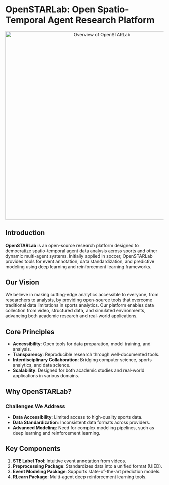 # OpenSTARLab: Open Spatio-Temporal Agent Research Platform

<div align="center">
  <img src="https://anonymous.4open.science/api/assets/openstarlab_MLSA-6E8D/overview_openstarlab.png" alt="Overview of OpenSTARLab" width="600">
</div>

## Introduction
**OpenSTARLab** is an open-source research platform designed to democratize spatio-temporal agent data analysis across sports and other dynamic multi-agent systems. Initially applied in soccer, OpenSTARLab provides tools for event annotation, data standardization, and predictive modeling using deep learning and reinforcement learning frameworks.

## Our Vision
We believe in making cutting-edge analytics accessible to everyone, from researchers to analysts, by providing open-source tools that overcome traditional data limitations in sports analytics. Our platform enables data collection from video, structured data, and simulated environments, advancing both academic research and real-world applications.

## Core Principles
- **Accessibility**: Open tools for data preparation, model training, and analysis.
- **Transparency**: Reproducible research through well-documented tools.
- **Interdisciplinary Collaboration**: Bridging computer science, sports analytics, and data science.
- **Scalability**: Designed for both academic studies and real-world applications in various domains.

## Why OpenSTARLab?

### Challenges We Address
- **Data Accessibility**: Limited access to high-quality sports data.
- **Data Standardization**: Inconsistent data formats across providers.
- **Advanced Modeling**: Need for complex modeling pipelines, such as deep learning and reinforcement learning.

## Key Components
1. **STE Label Tool**: Intuitive event annotation from videos.
2. **Preprocessing Package**: Standardizes data into a unified format (UIED).
3. **Event Modeling Package**: Supports state-of-the-art prediction models.
4. **RLearn Package**: Multi-agent deep reinforcement learning tools.
